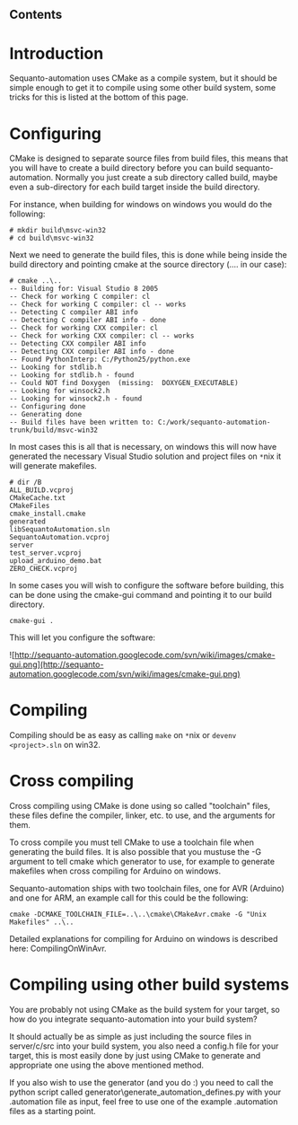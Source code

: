 ## Contents ##



# Introduction #

Sequanto-automation uses CMake as a compile system, but it should be simple enough to get it to compile using some other build system, some tricks for this is listed at the bottom of this page.

# Configuring #

CMake is designed to separate source files from build files, this means that you will have to create a build directory before you can build sequanto-automation. Normally you just create a sub directory called build, maybe even a sub-directory for each build target inside the build directory.

For instance, when building for windows on windows you would do the following:

```
# mkdir build\msvc-win32
# cd build\msvc-win32
```

Next we need to generate the build files, this is done while being inside the build directory and pointing cmake at the source directory (..\.. in our case):

```
# cmake ..\..
-- Building for: Visual Studio 8 2005
-- Check for working C compiler: cl
-- Check for working C compiler: cl -- works
-- Detecting C compiler ABI info
-- Detecting C compiler ABI info - done
-- Check for working CXX compiler: cl
-- Check for working CXX compiler: cl -- works
-- Detecting CXX compiler ABI info
-- Detecting CXX compiler ABI info - done
-- Found PythonInterp: C:/Python25/python.exe
-- Looking for stdlib.h
-- Looking for stdlib.h - found
-- Could NOT find Doxygen  (missing:  DOXYGEN_EXECUTABLE)
-- Looking for winsock2.h
-- Looking for winsock2.h - found
-- Configuring done
-- Generating done
-- Build files have been written to: C:/work/sequanto-automation-trunk/build/msvc-win32
```

In most cases this is all that is necessary, on windows this will now have generated the necessary Visual Studio solution and project files on `*`nix it will generate makefiles.

```
# dir /B
ALL_BUILD.vcproj
CMakeCache.txt
CMakeFiles
cmake_install.cmake
generated
libSequantoAutomation.sln
SequantoAutomation.vcproj
server
test_server.vcproj
upload_arduino_demo.bat
ZERO_CHECK.vcproj
```

In some cases you will wish to configure the software before building, this can be done using the cmake-gui command and pointing it to our build directory.

```
cmake-gui .
```

This will let you configure the software:

![http://sequanto-automation.googlecode.com/svn/wiki/images/cmake-gui.png](http://sequanto-automation.googlecode.com/svn/wiki/images/cmake-gui.png)


# Compiling #

Compiling should be as easy as calling `make` on `*`nix or ` devenv <project>.sln ` on win32.

# Cross compiling #

Cross compiling using CMake is done using so called "toolchain" files, these files define the compiler, linker, etc. to use, and the arguments for them.

To cross compile you must tell CMake to use a toolchain file when generating the build files. It is also possible that you mustuse the -G argument to tell cmake which generator to use, for example to generate makefiles when cross compiling for Arduino on windows.

Sequanto-automation ships with two toolchain files, one for AVR (Arduino) and one for ARM, an example call for this could be the following:

```
cmake -DCMAKE_TOOLCHAIN_FILE=..\..\cmake\CMakeAvr.cmake -G "Unix Makefiles" ..\..
```

Detailed explanations for compiling for Arduino on windows is described here: CompilingOnWinAvr.

# Compiling using other build systems #

You are probably not using CMake as the build system for your target, so how do you integrate sequanto-automation into your build system?

It should actually be as simple as just including the source files in server/c/src into your build system, you also need a config.h file for your target, this is most easily done by just using CMake to generate and appropriate one using the above mentioned method.

If you also wish to use the generator (and you do :) you need to call the python script called generator\generate\_automation\_defines.py with your .automation file as input, feel free to use one of the example .automation files as a starting point.